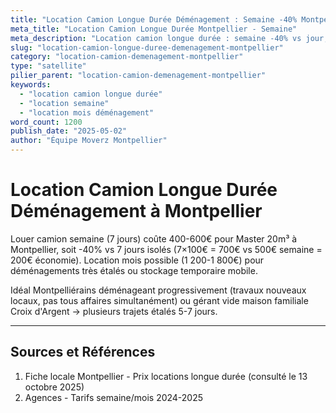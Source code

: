 ```yaml
---
title: "Location Camion Longue Durée Déménagement : Semaine -40% Montpellier"
meta_title: "Location Camion Longue Durée Montpellier - Semaine"
meta_description: "Location camion longue durée : semaine -40% vs jour, mois possible, déménagement étalé économique."
slug: "location-camion-longue-duree-demenagement-montpellier"
category: "location-camion-demenagement-montpellier"
type: "satellite"
pilier_parent: "location-camion-demenagement-montpellier"
keywords:
  - "location camion longue durée"
  - "location semaine"
  - "location mois déménagement"
word_count: 1200
publish_date: "2025-05-02"
author: "Équipe Moverz Montpellier"
---
```


# Location Camion Longue Durée Déménagement à Montpellier

Louer camion semaine (7 jours) coûte 400-600€ pour Master 20m³ à Montpellier, soit -40% vs 7 jours isolés (7×100€ = 700€ vs 500€ semaine = 200€ économie). Location mois possible (1 200-1 800€) pour déménagements très étalés ou stockage temporaire mobile.

Idéal Montpelliérains déménageant progressivement (travaux nouveaux locaux, pas tous affaires simultanément) ou gérant vide maison familiale Croix d'Argent → plusieurs trajets étalés 5-7 jours.

---

## Sources et Références

1. Fiche locale Montpellier - Prix locations longue durée (consulté le 13 octobre 2025)
2. Agences - Tarifs semaine/mois 2024-2025

